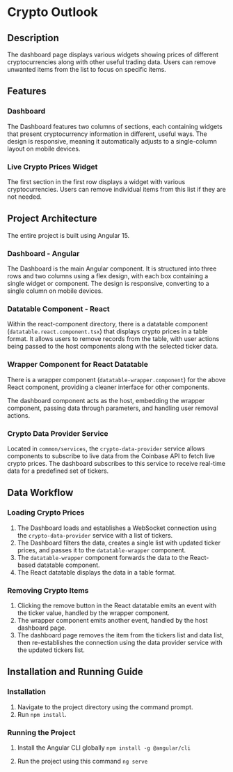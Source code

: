 
# Crypto Outlook

## Description
The dashboard page displays various widgets showing prices of different cryptocurrencies along with other useful trading data. Users can remove unwanted items from the list to focus on specific items.

## Features

### Dashboard
The Dashboard features two columns of sections, each containing widgets that present cryptocurrency information in different, useful ways. The design is responsive, meaning it automatically adjusts to a single-column layout on mobile devices.

### Live Crypto Prices Widget
The first section in the first row displays a widget with various cryptocurrencies. Users can remove individual items from this list if they are not needed.

## Project Architecture
The entire project is built using Angular 15.

### Dashboard - Angular
The Dashboard is the main Angular component. It is structured into three rows and two columns using a flex design, with each box containing a single widget or component. The design is responsive, converting to a single column on mobile devices.

### Datatable Component - React
Within the react-component directory, there is a datatable component (`datatable.react.component.tsx`) that displays crypto prices in a table format. It allows users to remove records from the table, with user actions being passed to the host components along with the selected ticker data.

### Wrapper Component for React Datatable
There is a wrapper component (`datatable-wrapper.component`) for the above React component, providing a cleaner interface for other components.

The dashboard component acts as the host, embedding the wrapper component, passing data through parameters, and handling user removal actions.

### Crypto Data Provider Service
Located in `common/services`, the `crypto-data-provider` service allows components to subscribe to live data from the Coinbase API to fetch live crypto prices. The dashboard subscribes to this service to receive real-time data for a predefined set of tickers.

## Data Workflow

### Loading Crypto Prices

1. The Dashboard loads and establishes a WebSocket connection using the `crypto-data-provider` service with a list of tickers.
2. The Dashboard filters the data, creates a single list with updated ticker prices, and passes it to the `datatable-wrapper` component.
3. The `datatable-wrapper` component forwards the data to the React-based datatable component.
4. The React datatable displays the data in a table format.

### Removing Crypto Items
1. Clicking the remove button in the React datatable emits an event with the ticker value, handled by the wrapper component.
2. The wrapper component emits another event, handled by the host dashboard page.
3. The dashboard page removes the item from the tickers list and data list, then re-establishes the connection using the data provider service with the updated tickers list.

## Installation and Running Guide

### Installation
1. Navigate to the project directory using the command prompt.
2. Run `npm install`.

### Running the Project
1. Install the Angular CLI globally `npm install -g @angular/cli`
   
2. Run the project using this command `ng serve`

